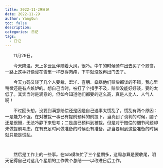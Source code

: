 ```yaml
---
title: 2022-11-29日记
date: 2022-11-29
author: YangQun
toc: false
description:
categories: 日记
tags:
  - 日记
---
```


&emsp;&emsp;11月29日。

&emsp;&emsp;今天降温，天上多云且伴随着大风，很冷。中午的时候骑车出去买了个煎饼，一路上这手好像浸在雪里一样砭得肉疼，下午就没敢再出门去了。

&emsp;&emsp;今天力码又谈了几个人要裁，宏洋、喜朋、燊磊他们赔偿都谈的不错，我心里稍微还是有点嫉妒的。想自己当时，被打了个措手不及，赔偿没能好好谈，要的太低了。其实当时是满意的，但如今知道他们都要的这么高，真是人比人、人气人啊！

&emsp;&emsp;不过回头想，没要到满意赔偿还是因是自己遇事太慌乱了。慌乱有两个原因：一是能力不强，在对被裁一事已有提前预料的前提下，当真到了谈判的时候，脑子还是很懵，无法冷静下来思考；二是虽已预料到被裁，但是对于赔偿的细节问题却未做提前考虑，在有充足时间做准备的时候没有准备，那当要用到这些准备的时候就只能是慌乱。

&emsp;&emsp;

&emsp;&emsp;然后是工作上的一些事。在tob模块忙了三个星期多，这周总算是要收尾，明天记得自己对这几个星期的工作做个总结——以改进日后工作。

